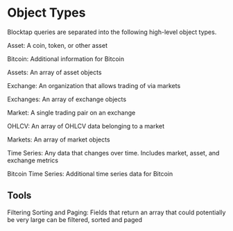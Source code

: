 # Object Types

Blocktap queries are separated into the following high-level object types.

Asset: A coin, token, or other asset

Bitcoin: Additional information for Bitcoin

Assets: An array of asset objects

Exchange: An organization that allows trading of via markets

Exchanges: An array of exchange objects

Market: A single trading pair on an exchange

OHLCV: An array of OHLCV data belonging to a market

Markets: An array of market objects

Time Series: Any data that changes over time. Includes market, asset, and exchange metrics

Bitcoin Time Series: Additional time series data for Bitcoin

## Tools

Filtering Sorting and Paging: Fields that return an array that could potentially be very large can be filtered, sorted and paged
